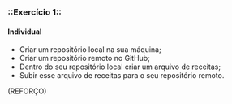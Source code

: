 ### ::Exercício 1::
#### Individual 
- Criar um repositório local na sua máquina; 
- Criar um repositório remoto no GitHub; 
- Dentro do seu repositório local criar um arquivo de receitas;
- Subir esse arquivo de receitas para o seu repositório remoto.

(REFORÇO)
